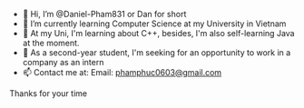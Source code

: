 - 👋 Hi, I’m @Daniel-Pham831 or Dan for short
- 👀 I’m currently learning Computer Science at my University in Vietnam
- 🌱 At my Uni, I'm learning about C++, besides, I'm also self-learning Java at the moment. 
- 💞️ As a second-year student, I'm seeking for an opportunity to work in a company as an intern
- 📫 Contact me at: 
  Email: phamphuc0603@gmail.com

Thanks for your time
